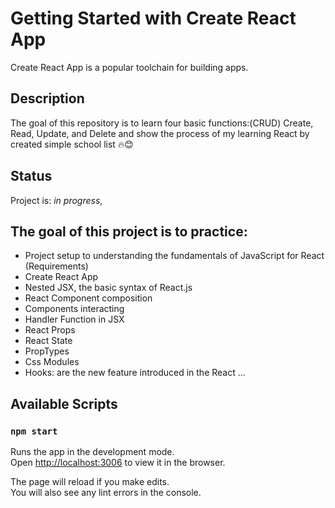 # Getting Started with Create React App

Create React App is a popular toolchain for building  apps.

## Description

The goal of this repository is to learn four basic functions:(CRUD) Create, Read, Update, and Delete and 
show the process of my learning React by created simple school list 🔥😊

## Status

Project is: _in progress_,

## The goal of this project is to practice:

- Project setup to understanding the fundamentals of JavaScript for React (Requirements)
- Create React App
- Nested JSX, the basic syntax of React.js
- React Component composition
- Components interacting
- Handler Function in JSX
- React Props
- React State
- PropTypes
- Css Modules
- Hooks: are the new feature introduced in the React 
  ...

## Available Scripts

### `npm start`

Runs the app in the development mode.\
Open [http://localhost:3006](http://localhost:3006) to view it in the browser.

The page will reload if you make edits.\
You will also see any lint errors in the console.